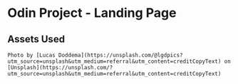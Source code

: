 # Odin Project - Landing Page

## Assets Used

    Photo by [Lucas Doddema](https://unsplash.com/@lgdpics?utm_source=unsplash&utm_medium=referral&utm_content=creditCopyText) on [Unsplash](https://unsplash.com/?utm_source=unsplash&utm_medium=referral&utm_content=creditCopyText)
  